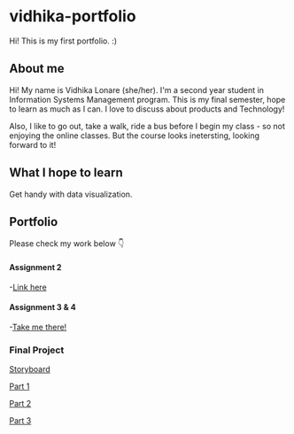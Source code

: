 # vidhika-portfolio
Hi! This is my first portfolio. :)


## About me
Hi! My name is Vidhika Lonare (she/her). I'm a second year student in Information Systems Management program. This is my final semester, hope to learn as much as I can. I love to discuss about products and Technology!  

Also, I like to go out, take a walk, ride a bus before I begin my class - so not enjoying the online classes. But the course looks inetersting, looking forward to it! 

## What I hope to learn
Get handy with data visualization. 

## Portfolio 
Please check my work below 👇  

#### Assignment 2 
-[Link here](https://vidhikal16.github.io/vidhika-portfolio/flourishviz.html)

#### Assignment 3 & 4 
-[Take me there!](https://vidhikal16.github.io/vidhika-portfolio/tabviz.html)

### Final Project

[Storyboard](https://carnegiemellon.shorthandstories.com/social-connections-for-healthy-well-being/index.html)

[Part 1](https://vidhikal16.github.io/vidhika-portfolio/finalproject.html)

[Part 2](https://vidhikal16.github.io/vidhika-portfolio/finalprojectpart2.html)

[Part 3](https://vidhikal16.github.io/vidhika-portfolio/finalprojectpart3.html)


